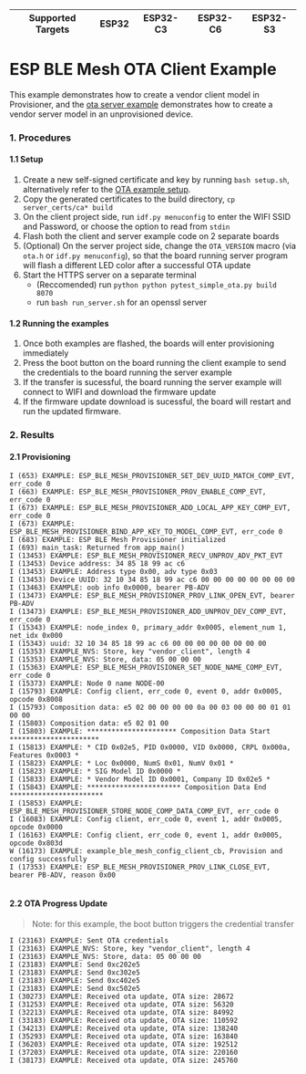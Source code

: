 | Supported Targets | ESP32 | ESP32-C3 | ESP32-C6 | ESP32-S3 |
| ----------------- | ----- | -------- | -------- | -------- |

ESP BLE Mesh OTA Client Example
==================================

This example demonstrates how to create a vendor client model in Provisioner, and the [ota server example](../ota_server) demonstrates how to create a vendor server model in an unprovisioned device.

### 1. Procedures

#### 1.1 Setup
1. Create a new self-signed certificate and key by running `bash setup.sh`, alternatively refer to the [OTA example setup](../../../../system/ota/).
2. Copy the generated certificates to the build directory, `cp server_certs/ca* build`
3. On the client project side, run `idf.py menuconfig` to enter the WIFI SSID and Password, or choose the option to read from `stdin`
4. Flash both the client and server example code on 2 separate boards
5. (Optional) On the server project side, change the `OTA_VERSION` macro (via `ota.h` or `idf.py menuconfig`), so that the board running server program will flash a different LED color after a successful OTA update
6. Start the HTTPS server on a separate terminal
    - (Reccomended) run `python python pytest_simple_ota.py build 8070` 
    - run `bash run_server.sh` for an openssl server

#### 1.2 Running the examples
1. Once both examples are flashed, the boards will enter provisioning immediately
2. Press the boot button on the board running the client example to send the credentials to the board running the server example
3. If the transfer is sucessful, the board running the server example will connect to WIFI and download the firmware update
4. If the firmware update download is sucessful, the board will restart and run the updated firmware.

### 2. Results

#### 2.1 Provisioning

```
I (653) EXAMPLE: ESP_BLE_MESH_PROVISIONER_SET_DEV_UUID_MATCH_COMP_EVT, err_code 0
I (663) EXAMPLE: ESP_BLE_MESH_PROVISIONER_PROV_ENABLE_COMP_EVT, err_code 0
I (673) EXAMPLE: ESP_BLE_MESH_PROVISIONER_ADD_LOCAL_APP_KEY_COMP_EVT, err_code 0
I (673) EXAMPLE: ESP_BLE_MESH_PROVISIONER_BIND_APP_KEY_TO_MODEL_COMP_EVT, err_code 0
I (683) EXAMPLE: ESP BLE Mesh Provisioner initialized
I (693) main_task: Returned from app_main()
I (13453) EXAMPLE: ESP_BLE_MESH_PROVISIONER_RECV_UNPROV_ADV_PKT_EVT
I (13453) Device address: 34 85 18 99 ac c6 
I (13453) EXAMPLE: Address type 0x00, adv type 0x03
I (13453) Device UUID: 32 10 34 85 18 99 ac c6 00 00 00 00 00 00 00 00 
I (13463) EXAMPLE: oob info 0x0000, bearer PB-ADV
I (13473) EXAMPLE: ESP_BLE_MESH_PROVISIONER_PROV_LINK_OPEN_EVT, bearer PB-ADV
I (13473) EXAMPLE: ESP_BLE_MESH_PROVISIONER_ADD_UNPROV_DEV_COMP_EVT, err_code 0
I (15343) EXAMPLE: node_index 0, primary_addr 0x0005, element_num 1, net_idx 0x000
I (15343) uuid: 32 10 34 85 18 99 ac c6 00 00 00 00 00 00 00 00 
I (15353) EXAMPLE_NVS: Store, key "vendor_client", length 4
I (15353) EXAMPLE_NVS: Store, data: 05 00 00 00 
I (15363) EXAMPLE: ESP_BLE_MESH_PROVISIONER_SET_NODE_NAME_COMP_EVT, err_code 0
I (15373) EXAMPLE: Node 0 name NODE-00
I (15793) EXAMPLE: Config client, err_code 0, event 0, addr 0x0005, opcode 0x8008
I (15793) Composition data: e5 02 00 00 00 00 0a 00 03 00 00 00 01 01 00 00 
I (15803) Composition data: e5 02 01 00 
I (15803) EXAMPLE: ********************** Composition Data Start **********************
I (15813) EXAMPLE: * CID 0x02e5, PID 0x0000, VID 0x0000, CRPL 0x000a, Features 0x0003 *
I (15823) EXAMPLE: * Loc 0x0000, NumS 0x01, NumV 0x01 *
I (15823) EXAMPLE: * SIG Model ID 0x0000 *
I (15833) EXAMPLE: * Vendor Model ID 0x0001, Company ID 0x02e5 *
I (15843) EXAMPLE: *********************** Composition Data End ***********************
I (15853) EXAMPLE: ESP_BLE_MESH_PROVISIONER_STORE_NODE_COMP_DATA_COMP_EVT, err_code 0
I (16083) EXAMPLE: Config client, err_code 0, event 1, addr 0x0005, opcode 0x0000
I (16163) EXAMPLE: Config client, err_code 0, event 1, addr 0x0005, opcode 0x803d
W (16173) EXAMPLE: example_ble_mesh_config_client_cb, Provision and config successfully
I (17353) EXAMPLE: ESP_BLE_MESH_PROVISIONER_PROV_LINK_CLOSE_EVT, bearer PB-ADV, reason 0x00


```
#### 2.2 OTA Progress Update

> Note: for this example, the boot button triggers the credential transfer

```
I (23163) EXAMPLE: Sent OTA credentials
I (23163) EXAMPLE_NVS: Store, key "vendor_client", length 4
I (23163) EXAMPLE_NVS: Store, data: 05 00 00 00 
I (23183) EXAMPLE: Send 0xc202e5
I (23183) EXAMPLE: Send 0xc302e5
I (23183) EXAMPLE: Send 0xc402e5
I (23183) EXAMPLE: Send 0xc502e5
I (30273) EXAMPLE: Received ota update, OTA size: 28672
I (31253) EXAMPLE: Received ota update, OTA size: 56320
I (32213) EXAMPLE: Received ota update, OTA size: 84992
I (33183) EXAMPLE: Received ota update, OTA size: 110592
I (34213) EXAMPLE: Received ota update, OTA size: 138240
I (35293) EXAMPLE: Received ota update, OTA size: 163840
I (36203) EXAMPLE: Received ota update, OTA size: 192512
I (37203) EXAMPLE: Received ota update, OTA size: 220160
I (38173) EXAMPLE: Received ota update, OTA size: 245760
```
